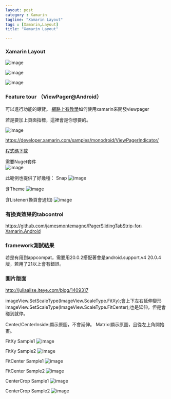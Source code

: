 ```yaml
---
layout: post
category : Xamarin
tagline: "Xamarin Layout"
tags : [Xamarin,Layout]
title: "Xamarin Layout"

---
```


### Xamarin Layout
![image](https://farm8.staticflickr.com/7602/16798010870_878dece426_o.png)

![image](https://farm9.staticflickr.com/8694/16797749958_fb7eeb7dfc_o.png)

![image](https://farm8.staticflickr.com/7625/16984199472_4a15bfb7bc_o.png)

### Feature tour （ViewPager@Android）
可以進行功能的導覽。
[網路上有教學](https://www.youtube.com/watch?v=EBmBKivPVX4)如何使用xamarin來開發viewpager

若是要加上頁面指標，這裡會是你想要的。

![image](https://farm9.staticflickr.com/8726/16985130571_406f53d240_o.png)

https://developer.xamarin.com/samples/monodroid/ViewPagerIndicator/

[程式碼下載](https://github.com/xamarin/monodroid-samples/tree/master/ViewPagerIndicator)

需要Nuget套件  
![image](https://farm9.staticflickr.com/8702/16798398328_c854282740_o.png)

此範例也提供了好幾種：
Snap
![image](https://farm8.staticflickr.com/7593/16365994243_f45a64b04a_o.png)

含Theme
![image](https://farm8.staticflickr.com/7596/16363723044_bec1dcbdff_o.png)

含Listener(換頁會通知)
![image](https://farm8.staticflickr.com/7629/16366003713_4f1a0a8446_o.png)


### 有換頁效果的tabcontrol
https://github.com/jamesmontemagno/PagerSlidingTabStrip-for-Xamarin.Android

### framework測試結果
若是有用到appcompat，需要用20.0.2搭配著會是android.support.v4 20.0.4版，若用了21以上會有錯誤。


### 圖片版面

http://juliaailse.iteye.com/blog/1409317

imageView.SetScaleType(ImageView.ScaleType.FitXy);會上下左右延伸變形
imageView.SetScaleType(ImageView.ScaleType.FitCenter);也是延伸，但是會碰到就停。

Center/CenterInside:顯示原圖，不會延伸。
Matrix:顯示原圖，且從左上角開始畫。

FitXy Sample1
![image](https://farm8.staticflickr.com/7616/16997291041_710bdffa7c_o.png)

FitXy Sample2
![image](https://farm9.staticflickr.com/8748/16998179355_6db57712b0_o.png)

FitCenter Sample1
![image](https://farm9.staticflickr.com/8726/16972221736_59a212540f_o.png)

FitCenter Sample2
![image](https://farm9.staticflickr.com/8748/16996786492_e27949f403_o.png)

CenterCrop Sample1
![image](https://farm9.staticflickr.com/8685/16810718580_865eba90d7_o.png)

CenterCrop Sample2
![image](https://farm8.staticflickr.com/7602/16996792032_bcdb0a3a2b_o.png)



